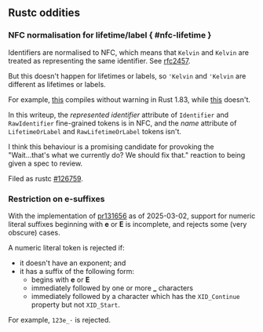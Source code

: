 ## Rustc oddities

### NFC normalisation for lifetime/label { #nfc-lifetime }

Identifiers are normalised to NFC,
which means that `Kelvin` and `Kelvin` are treated as representing the same identifier.
See [rfc2457].

But this doesn't happen for lifetimes or labels, so `'Kelvin` and `'Kelvin` are different as lifetimes or labels.

For example, [this][playground-lifetime] compiles without warning in Rust 1.83, while [this][playground-ident] doesn't.

In this writeup, the <var>represented identifier</var> attribute of `Identifier` and `RawIdentifier` fine-grained tokens is in NFC,
and the <var>name</var> attribute of `LifetimeOrLabel` and `RawLifetimeOrLabel` tokens isn't.

I think this behaviour is a promising candidate for provoking the
"Wait...that's what we currently do? We should fix that."
reaction to being given a spec to review.

Filed as rustc [#126759].


### Restriction on e-suffixes

With the implementation of [pr131656] as of 2025-03-02,
support for numeric literal suffixes beginning with <b>e</b> or <b>E</b> is incomplete,
and rejects some (very obscure) cases.

A numeric literal token is rejected if:
 - it doesn't have an exponent; and
 - it has a suffix of the following form:
   - begins with <b>e</b> or <b>E</b>
   - immediately followed by one or more <b>_</b> characters
   - immediately followed by a character which has the `XID_Continue` property but not `XID_Start`.

For example, `123e_·` is rejected.


[playground-lifetime]: https://play.rust-lang.org/?version=stable&mode=debug&edition=2021&gist=31fc06e4d678e1a38d8d39f521e8a11c
[playground-ident]: https://play.rust-lang.org/?version=stable&mode=debug&edition=2021&gist=aad27eb75b2774f16fc6b0981b770d56

[rfc2457]: https://rust-lang.github.io/rfcs/2457-non-ascii-idents.html

[#126759]: https://github.com/rust-lang/rust/issues/126759
[pr131656]: https://github.com/rust-lang/rust/pull/131656
